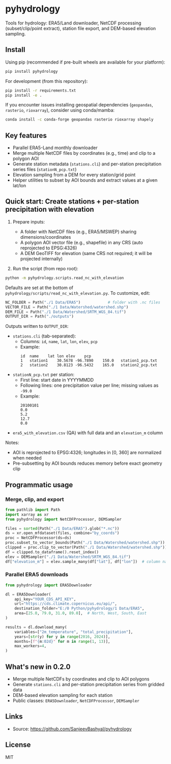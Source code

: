 # pyhydrology

Tools for hydrology: ERA5/Land downloader, NetCDF processing (subset/clip/point extract), station file export, and DEM-based elevation sampling.

## Install

Using pip (recommended if pre-built wheels are available for your platform):
```bash
pip install pyhydrology
```

For development (from this repository):
```bash
pip install -r requirements.txt
pip install -e .
```

If you encounter issues installing geospatial dependencies (`geopandas`, `rasterio`, `rioxarray`), consider using conda/mamba:
```bash
conda install -c conda-forge geopandas rasterio rioxarray shapely
```

## Key features

- Parallel ERA5-Land monthly downloader
- Merge multiple NetCDF files by coordinates (e.g., time) and clip to a polygon AOI
- Generate station metadata (`stations.cli`) and per-station precipitation series files (`stationN_pcp.txt`)
- Elevation sampling from a DEM for every station/grid point
- Helper utilities to subset by AOI bounds and extract values at a given lat/lon

## Quick start: Create stations + per-station precipitation with elevation

1) Prepare inputs:
   - A folder with NetCDF files (e.g., ERA5/MSWEP) sharing dimensions/coordinates
   - A polygon AOI vector file (e.g., shapefile) in any CRS (auto reprojected to EPSG:4326)
   - A DEM GeoTIFF for elevation (same CRS not required; it will be projected internally)

2) Run the script (from repo root):
```bash
python -m pyhydrology.scripts.read_nc_with_elevation
```
Defaults are set at the bottom of `pyhydrology/scripts/read_nc_with_elevation.py`. To customize, edit:
```python
NC_FOLDER = Path("./1 Data/ERA5")            # folder with .nc files
VECTOR_FILE = Path("./1 Data/Watershed/watershed.shp")
DEM_FILE = Path("./1 Data/Watershed/SRTM_WGS_84.tif")
OUTPUT_DIR = Path("./outputs")
```

Outputs written to `OUTPUT_DIR`:
- `stations.cli` (tab-separated):
  - Columns: `id`, `name`, `lat`, `lon`, `elev`, `pcp`
  - Example:
    ```
    id	name	lat	lon	elev	pcp
    1	station1	30.5678	-96.7890	150.0	station1_pcp.txt
    2	station2	30.8123	-96.5432	165.0	station2_pcp.txt
    ```
- `stationN_pcp.txt` per station:
  - First line: start date in YYYYMMDD
  - Following lines: one precipitation value per line; missing values as `-99.0`
  - Example:
    ```
    20100101
    0.0
    5.2
    12.7
    0.0
    ```
- `era5_with_elevation.csv` (QA) with full data and an `elevation_m` column

Notes:
- AOI is reprojected to EPSG:4326; longitudes in [0, 360] are normalized when needed
- Pre-subsetting by AOI bounds reduces memory before exact geometry clip

## Programmatic usage

### Merge, clip, and export
```python
from pathlib import Path
import xarray as xr
from pyhydrology import NetCDFProcessor, DEMSampler

files = sorted(Path("./1 Data/ERA5").glob("*.nc"))
ds = xr.open_mfdataset(files, combine="by_coords")
proc = NetCDFProcessor(ds=ds)
proc.subset_to_vector_bounds(Path("./1 Data/Watershed/watershed.shp"))
clipped = proc.clip_to_vector(Path("./1 Data/Watershed/watershed.shp"))
df = clipped.to_dataframe().reset_index()
elev = DEMSampler("./1 Data/Watershed/SRTM_WGS_84.tif")
df["elevation_m"] = elev.sample_many(df["lat"], df["lon"])  # column names may be 'latitude'/'longitude'
```

### Parallel ERA5 downloads
```python
from pyhydrology import ERA5Downloader

dl = ERA5Downloader(
    api_key="YOUR_CDS_API_KEY",
    url="https://cds.climate.copernicus.eu/api/",
    destination_folder="E:/0 Python/pyhydrology/1 Data/ERA5",
    area=[25.0, 79.0, 31.0, 89.0],  # North, West, South, East
)

results = dl.download_many(
    variables=["2m_temperature", "total_precipitation"],
    years=[str(y) for y in range(2016, 2024)],
    months=[f"{m:02d}" for m in range(1, 13)],
    max_workers=4,
)
```

## What's new in 0.2.0

- Merge multiple NetCDFs by coordinates and clip to AOI polygons
- Generate `stations.cli` and per-station precipitation series from gridded data
- DEM-based elevation sampling for each station
- Public classes: `ERA5Downloader`, `NetCDFProcessor`, `DEMSampler`

## Links

- Source: https://github.com/SanjeevBashyal/pyhydrology

## License

MIT
